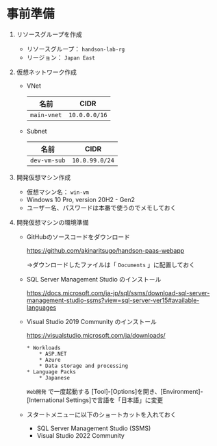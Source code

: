 # 事前準備

1. リソースグループを作成

    * リソースグループ： `handson-lab-rg`
    * リージョン： `Japan East`

2. 仮想ネットワーク作成

    * VNet

        |名前|CIDR|
        |---|---|
        | `main-vnet` | `10.0.0.0/16`

    * Subnet

        |名前|CIDR|
        |---|---|
        | `dev-vm-sub` | `10.0.99.0/24`

2. 開発仮想マシン作成

    * 仮想マシン名： `win-vm`
    * Windows 10 Pro, version 20H2 - Gen2
    * ユーザー名、パスワードは本番で使うのでメモしておく

3. 開発仮想マシンの環境準備

    * GitHubのソースコードをダウンロード

        https://github.com/akinaritsugo/handson-paas-webapp

        →ダウンロードしたファイルは「 `Documents` 」に配置しておく

    * SQL Server Management Studio のインストール

        https://docs.microsoft.com/ja-jp/sql/ssms/download-sql-server-management-studio-ssms?view=sql-server-ver15#available-languages

    * Visual Studio 2019 Community のインストール

        https://visualstudio.microsoft.com/ja/downloads/

          * Workloads
              * ASP.NET
              * Azure
              * Data storage and processing
          * Language Packs
              * Japanese

      `Web開発` で一度起動する
      [Tool]-[Options]を開き、[Environment]-[International Settings]で言語を「日本語」に変更

    * スタートメニューに以下のショートカットを入れておく

        * SQL Server Management Studio (SSMS)
        * Visual Studio 2022 Community

